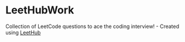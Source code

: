 # LeetHubWork
Collection of LeetCode questions to ace the coding interview! - Created using [LeetHub](https://github.com/QasimWani/LeetHub)
